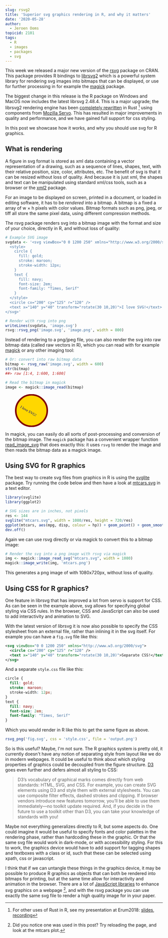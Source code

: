 ```yaml
---
slug: rsvg2
title: 'Superior svg graphics rendering in R, and why it matters'
date: '2020-05-28'
author:
  - Jeroen Ooms
topicid: 2101
tags:
  - R
  - images
  - packages
  - svg
---
```


This week we released a major new version of the [rsvg](https://cran.r-project.org/web/packages/rsvg/index.html) package on CRAN. This package provides R bindings to [librsvg2](https://developer.gnome.org/rsvg/stable/) which is a powerful system library for rendering svg images into bitmaps that can be displayed, or use for further processing in for example the [magick](https://docs.ropensci.org/magick) package.

The biggest change in this release is the R package on Windows and MacOS now includes the latest librsvg 2.48.4. This is a major upgrade; the librsvg2 rendering engine has been [completely rewritten](https://people.gnome.org/~federico/blog/css-in-librsvg-is-now-in-rust.html) in Rust [^1] using components from [Mozilla Servo](https://research.mozilla.org/servo-engines/). This has resulted in major improvements in quality and performance, and we have gained full support for css styling.

In this post we showcase how it works, and why you should use svg for R graphics.

## What is rendering

A figure in svg format is stored as xml data containing a vector representation of a drawing, such as a sequence of lines, shapes, text, with their relative position, size, color, attributes, etc. The benefit of svg is that it can be resized without loss of quality. And because it is just xml, the shapes and text can be manipulated using standard xml/css tools, such as a browser or the [xml2](https://xml2.r-lib.org/) package.

For an image to be displayed on screen, printed in a document, or loaded in editing software, it has to be _rendered_ into a bitmap. A bitmap is a fixed a array of w × h pixels with color values. Bitmap formats such as png, jpeg, or tiff all store the same pixel data, using different compression methods.

The rsvg package renders svg into a bitmap image with the format and size of your choice, directly in R, and without loss of quality:

```r
# Example SVG image
svgdata <- '<svg viewBox="0 0 1200 250" xmlns="http://www.w3.org/2000/svg">
  <style>
    circle {
      fill: gold;
      stroke: maroon;
      stroke-width: 12px;
    }
    text {
      fill: navy;
      font-size: 2em;
      font-family: "Times, Serif"
    }
  </style>	
  <circle cx="200" cy="125" r="120" />
  <text x="140" y="40" transform="rotate(30 10,20)">I love SVG!</text>
</svg>'

# Render with rsvg into png
writeLines(svgdata, 'image.svg')
rsvg::rsvg_png('image.svg', 'image.png', width = 800)
```

Instead of rendering to a png/jpeg file, you can also render the svg into raw bitmap data (called raw vectors in R), which you can read with for example [magick](https://docs.ropensci.org/magick) or any other imaging tool:


```r
# Or: convert into raw bitmap data
bitmap <- rsvg_raw('image.svg', width = 600)
str(bitmap)
##> raw [1:4, 1:600, 1:600] 

# Read the bitmap in magick
image <- magick::image_read(bitmap)
```

<svg viewBox="0 0 1200 250" xmlns="http://www.w3.org/2000/svg">
  <style>
    circle {
      fill: gold;
      stroke: maroon;
      stroke-width: 12px;
    }
    text {
      fill: navy;
      font-size: 2em;
      font-family: "Times, Serif"
    }
  </style>	
  <circle cx="200" cy="125" r="120" />
  <text x="140" y="40" transform="rotate(30 10,20)">I love SVG!</text>
</svg>

In magick, you can easily do all sorts of post-processing and conversion of the bitmap image. The `magick` package has a convenient wrapper function [read_image_svg](https://docs.ropensci.org/magick/reference/editing.html) that does exactly this: it uses `rsvg` to render the image and then reads the bitmap data as a magick image.

## Using SVG for R graphics

The best way to create svg files from graphics in R is using the [svglite](https://cran.r-project.org/web/packages/svglite/index.html) package. Try running the code below and then have a look at [mtcars.svg](mtcars.svg) in a text editor.


```r
library(svglite)
library(ggplot2)

# SVG sizes are in inches, not pixels
res <- 144
svglite("mtcars.svg", width = 1080/res, height = 720/res)
ggplot(mtcars, aes(mpg, disp, colour = hp)) + geom_point() + geom_smooth()
dev.off()
```

<object id="my-svg" type="image/svg+xml" data="mtcars.svg"></object>
<script src="//cdn.jsdelivr.net/npm/vivus@latest/dist/vivus.min.js"></script>
<script>
var anim = new Vivus('my-svg', { duration: 200 });
</script>

Again we can use rsvg directly or via magick to convert this to a bitmap image:

```r
# Render the svg into a png image with rsvg via magick
img <- magick::image_read_svg("mtcars.svg", width = 1080)
magick::image_write(img, 'mtcars.png')
```

This generates a png image of with 1080x720px, without loss of quality.

## Using CSS for R graphics?

One feature in librsvg that has improved a lot from servo is support for CSS. As can be seen in the example above, svg allows for specifying global styling via CSS rules. In the browser, CSS and JavaScript can also be used to add interactivity and animation to SVG.

With the latest version of librsvg it is now also possible to specify the CSS stylesheet from an external file, rather than inlining it in the svg itself. For example you can have a `fig.svg` file like this:

```xml
<svg viewBox="0 0 1200 250" xmlns="http://www.w3.org/2000/svg">
  <circle cx="200" cy="125" r="120" />
  <text x="140" y="40" transform="rotate(30 10,20)">Separate CSS!</text>
</svg>
```

And a separate `style.css` file like this:

```css
circle {
  fill: gold;
  stroke: maroon;
  stroke-width: 12px;
}
text {
  fill: navy;
  font-size: 2em;
  font-family: "Times, Serif"
}
```

Which you would render in R like this to get the same figure as above.

```r
rsvg_png('fig.svg', css = 'style.css', file = 'output.png')
```

So is this useful? Maybe, I'm not sure. The R graphics system is pretty old, it currently doesn't have any notion of separating style from layout like we do in modern webpages. It could be useful to think about which styling properties of graphics could be decoupled from the figure structure. [D3](https://d3js.org/) goes even further and defers almost all styling to CSS:

> D3’s vocabulary of graphical marks comes directly from web standards: HTML, SVG, and CSS. For example, you can create SVG elements using D3 and style them with external stylesheets. You can use composite filter effects, dashed strokes and clipping. If browser vendors introduce new features tomorrow, you’ll be able to use them immediately—no toolkit update required. And, if you decide in the future to use a toolkit other than D3, you can take your knowledge of standards with you!

Maybe not everything generalizes directly to R, but some aspects do. One could imagine it would be useful to specify fonts and color palettes in the rendering phase, rather than hardcoding these in the graphic. Or that the same svg file would work in dark-mode, or with accessibility styling. For this to work, the graphics device would have to add support for tagging shapes and textboxes with a class or id, such that these can be selected using xpath, css or javascript.

I think that if we can untangle these things in the graphics device, it may be possible to produce R graphics as objects that can both be rendered into bitmaps for printing, but at the same time allow for interactivity and animation in the browser. There are a lot of [JavaScript libraries](https://bashooka.com/coding/javascript-svg-animation-libraries/) to enhance svg graphics on a webpage [^2], and with the rsvg package you can use exactly the same svg file to render a high quality image for in your paper.

[^1]: For other uses of Rust in R, see my presentation at Erum2018: [slides](https://jeroen.github.io/erum2018/), [recording](https://www.youtube.com/watch?v=MK9YNr3FTQs)
[^2]: Did you notice one was used in this post? Try reloading the page, and look at the mtcars plot.
